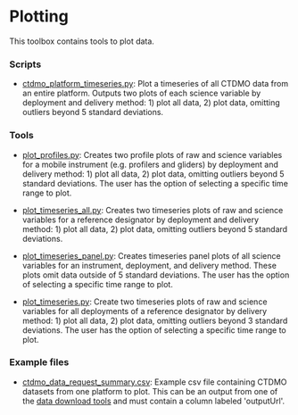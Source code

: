 # Plotting
This toolbox contains tools to plot data. 

### Scripts
- [ctdmo_platform_timeseries.py](https://github.com/data-edu-ooi/data-review-tools/blob/master/plotting/ctdmo_platform_timeseries.py): Plot a timeseries of all CTDMO data from an entire platform. Outputs two plots of each science variable by deployment and delivery method: 1) plot all data, 2) plot data, omitting outliers beyond 5 standard deviations.

### Tools
- [plot_profiles.py](https://github.com/data-edu-ooi/data-review-tools/blob/master/plotting/tools/plot_profiles.py): Creates two profile plots of raw and science variables for a mobile instrument (e.g. profilers and gliders) by deployment and delivery method: 1) plot all data, 2) plot data, omitting outliers beyond 5 standard deviations. The user has the option of selecting a specific time range to plot.

- [plot_timeseries_all.py](https://github.com/data-edu-ooi/data-review-tools/blob/master/plotting/tools/plot_timeseries_all.py): Creates two timeseries plots of raw and science variables for a reference designator by deployment and delivery method: 1) plot all data, 2) plot data, omitting outliers beyond 5 standard deviations.

- [plot_timeseries_panel.py](https://github.com/data-edu-ooi/data-review-tools/blob/master/plotting/tools/plot_timeseries_panel.py): Creates timeseries panel plots of all science variables for an instrument, deployment, and delivery method. These plots omit data outside of 5 standard deviations. The user has the option of selecting a specific time range to plot.

- [plot_timeseries.py](https://github.com/data-edu-ooi/data-review-tools/blob/master/plotting/tools/plot_timeseries.py): Create two timeseries plots of raw and science variables for all deployments of a reference designator by delivery method: 1) plot all data, 2) plot data, omitting outliers beyond 3 standard deviations. The user has the option of selecting a specific time range to plot.

### Example files
- [ctdmo_data_request_summary.csv](https://github.com/data-edu-ooi/data-review-tools/blob/master/plotting/example_files/ctdmo_data_request_summary.csv): Example csv file containing CTDMO datasets from one platform to plot. This can be an output from one of the [data download tools](https://github.com/data-edu-ooi/data-review-tools/tree/master/data_download) and must contain a column labeled 'outputUrl'.